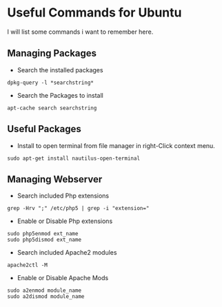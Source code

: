 Useful Commands for Ubuntu
==============

I will list some commands i want to remember here.

Managing Packages
--------------

- Search the installed packages
``` shell
dpkg-query -l *searchstring*
```

- Search the Packages to install
``` shell
apt-cache search searchstring
```

Useful Packages
-------------
- Install to open terminal from file manager in right-Click context menu.
``` shell
sudo apt-get install nautilus-open-terminal 
```

Managing Webserver
--------------
- Search included Php extensions
``` shell
grep -Hrv ";" /etc/php5 | grep -i "extension="
```

- Enable or Disable Php extensions
``` shell
sudo php5enmod ext_name
sudo php5dismod ext_name
```

- Search included Apache2 modules
``` shell
apache2ctl -M
```

- Enable or Disable Apache Mods
``` shell
sudo a2enmod module_name
sudo a2dismod module_name
```
